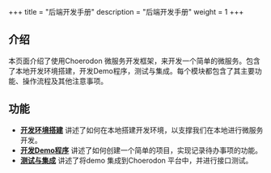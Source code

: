 +++
title = "后端开发手册"
description = "后端开发手册"
weight = 1
+++

<h2 id="1">介绍</h2>
  
本页面介绍了使用Choerodon 微服务开发框架，来开发一个简单的微服务。包含了本地开发环境搭建，开发Demo程序，测试与集成。每个模块都包含了其主要功能、操作流程及其他注意事项。

<h2 id="1">功能</h2>

- [**开发环境搭建**](../../development-guide/backend/develop-env) 讲述了如何在本地搭建开发环境，以支撑我们在本地进行微服务开发。
- [**开发Demo程序**](../../development-guide/backend/demo) 讲述了如何创建一个简单的项目，实现记录待办事项的功能。
- [**测试与集成**](../../development-guide/backend/intergration) 讲述了将demo 集成到Choerodon 平台中，并进行接口测试。
